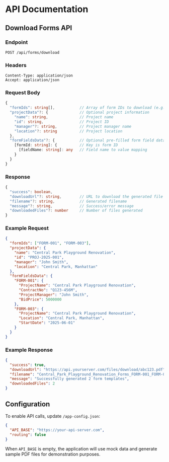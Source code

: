 # API Documentation

## Download Forms API

### Endpoint
`POST /api/forms/download`

### Headers
```
Content-Type: application/json
Accept: application/json
```

### Request Body
```typescript
{
  "formIds": string[],           // Array of form IDs to download (e.g., ["FORM-001", "FORM-002"])
  "projectData"?: {              // Optional project information
    "name": string,              // Project name
    "id": string,                // Project ID
    "manager"?: string,          // Project manager name
    "location"?: string          // Project location
  },
  "formFieldsData"?: {           // Optional pre-filled form field data
    [formId: string]: {          // Key is form ID
      [fieldName: string]: any   // Field name to value mapping
    }
  }
}
```

### Response
```typescript
{
  "success": boolean,
  "downloadUrl"?: string,        // URL to download the generated file
  "filename"?: string,           // Generated filename
  "message"?: string,            // Success/error message
  "downloadedFiles"?: number     // Number of files generated
}
```

### Example Request
```json
{
  "formIds": ["FORM-001", "FORM-003"],
  "projectData": {
    "name": "Central Park Playground Renovation",
    "id": "PROJ-2025-001",
    "manager": "John Smith",
    "location": "Central Park, Manhattan"
  },
  "formFieldsData": {
    "FORM-001": {
      "ProjectName": "Central Park Playground Renovation",
      "ContractNo": "Q123-456M",
      "ProjectManager": "John Smith",
      "BidPrice": 5000000
    },
    "FORM-003": {
      "ProjectName": "Central Park Playground Renovation",
      "Location": "Central Park, Manhattan",
      "StartDate": "2025-06-01"
    }
  }
}
```

### Example Response
```json
{
  "success": true,
  "downloadUrl": "https://api.yourserver.com/files/download/abc123.pdf",
  "filename": "Central_Park_Playground_Renovation_Forms_FORM-001_FORM-003.pdf",
  "message": "Successfully generated 2 form templates",
  "downloadedFiles": 2
}
```

## Configuration

To enable API calls, update `/app-config.json`:

```json
{
  "API_BASE": "https://your-api-server.com",
  "routing": false
}
```

When `API_BASE` is empty, the application will use mock data and generate sample PDF files for demonstration purposes.